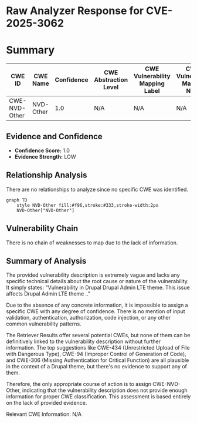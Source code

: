 # Raw Analyzer Response for CVE-2025-3062

# Summary
| CWE ID | CWE Name | Confidence | CWE Abstraction Level | CWE Vulnerability Mapping Label | CWE-Vulnerability Mapping Notes |
|---|---|---|---|---|---|
| CWE-NVD-Other | NVD-Other | 1.0 | N/A | N/A | N/A |

## Evidence and Confidence

*   **Confidence Score:** 1.0
*   **Evidence Strength:** LOW

## Relationship Analysis
There are no relationships to analyze since no specific CWE was identified.

```mermaid
graph TD
    style NVD-Other fill:#f96,stroke:#333,stroke-width:2px
    NVD-Other["NVD-Other"]
```

## Vulnerability Chain
There is no chain of weaknesses to map due to the lack of information.

## Summary of Analysis
The provided vulnerability description is extremely vague and lacks any specific technical details about the root cause or nature of the vulnerability. It simply states: "Vulnerability in Drupal Drupal Admin LTE theme. This issue affects Drupal Admin LTE theme *.*."

Due to the absence of any concrete information, it is impossible to assign a specific CWE with any degree of confidence. There is no mention of input validation, authentication, authorization, code injection, or any other common vulnerability patterns.

The Retriever Results offer several potential CWEs, but none of them can be definitively linked to the vulnerability description without further information. The top suggestions like CWE-434 (Unrestricted Upload of File with Dangerous Type), CWE-94 (Improper Control of Generation of Code), and CWE-306 (Missing Authentication for Critical Function) are all plausible in the context of a Drupal theme, but there's no evidence to support any of them.

Therefore, the only appropriate course of action is to assign CWE-NVD-Other, indicating that the vulnerability description does not provide enough information for proper CWE classification. This assessment is based entirely on the lack of provided evidence.

Relevant CWE Information:
N/A